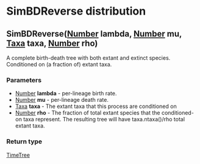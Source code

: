 SimBDReverse distribution
=========================
SimBDReverse([Number](../types/Number.md) **lambda**, [Number](../types/Number.md) **mu**, [Taxa](../types/Taxa.md) **taxa**, [Number](../types/Number.md) **rho**)
-------------------------------------------------------------------------------------------------------------------------------------------------------------------

A complete birth-death tree with both extant and extinct species.<br>Conditioned on (a fraction of) extant taxa.

### Parameters

- [Number](../types/Number.md) **lambda** - per-lineage birth rate.
- [Number](../types/Number.md) **mu** - per-lineage death rate.
- [Taxa](../types/Taxa.md) **taxa** - The extant taxa that this process are conditioned on
- [Number](../types/Number.md) **rho** - The fraction of total extant species that the conditioned-on taxa represent. The resulting tree will have taxa.ntaxa()/rho total extant taxa.

### Return type

[TimeTree](../types/TimeTree.md)



